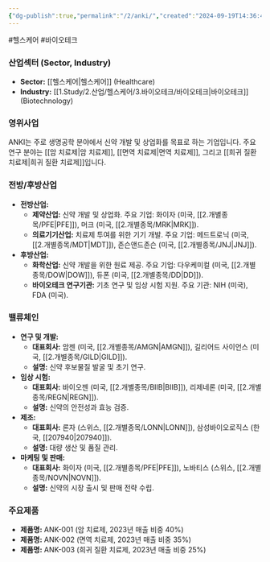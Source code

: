 ```yaml
---
{"dg-publish":true,"permalink":"/2/anki/","created":"2024-09-19T14:36:44.906+09:00","updated":"2025-06-03T20:05:57.679+09:00"}
---
```


#헬스케어 #바이오테크 

### 산업섹터 (Sector, Industry)

- **Sector:** [[헬스케어\|헬스케어]] (Healthcare)
- **Industry:** [[1.Study/2.산업/헬스케어/3.바이오테크/바이오테크\|바이오테크]] (Biotechnology)

### 영위사업

ANKI는 주로 생명공학 분야에서 신약 개발 및 상업화를 목표로 하는 기업입니다. 주요 연구 분야는 [[암 치료제\|암 치료제]], [[면역 치료제\|면역 치료제]], 그리고 [[희귀 질환 치료제\|희귀 질환 치료제]]입니다.

### 전방/후방산업

- **전방산업:**
    - **제약산업:** 신약 개발 및 상업화. 주요 기업: 화이자 (미국, [[2.개별종목/PFE\|PFE]]), 머크 (미국, [[2.개별종목/MRK\|MRK]]).
    - **의료기기산업:** 치료제 투여를 위한 기기 개발. 주요 기업: 메드트로닉 (미국, [[2.개별종목/MDT\|MDT]]), 존슨앤드존슨 (미국, [[2.개별종목/JNJ\|JNJ]]).
- **후방산업:**
    - **화학산업:** 신약 개발을 위한 원료 제공. 주요 기업: 다우케미컬 (미국, [[2.개별종목/DOW\|DOW]]), 듀폰 (미국, [[2.개별종목/DD\|DD]]).
    - **바이오테크 연구기관:** 기초 연구 및 임상 시험 지원. 주요 기관: NIH (미국), FDA (미국).

### 밸류체인

- **연구 및 개발:**
    - **대표회사:** 암젠 (미국, [[2.개별종목/AMGN\|AMGN]]), 길리어드 사이언스 (미국, [[2.개별종목/GILD\|GILD]]).
    - **설명:** 신약 후보물질 발굴 및 초기 연구.
- **임상 시험:**
    - **대표회사:** 바이오젠 (미국, [[2.개별종목/BIIB\|BIIB]]), 리제네론 (미국, [[2.개별종목/REGN\|REGN]]).
    - **설명:** 신약의 안전성과 효능 검증.
- **제조:**
    - **대표회사:** 론자 (스위스, [[2.개별종목/LONN\|LONN]]), 삼성바이오로직스 (한국, [[207940\|207940]]).
    - **설명:** 대량 생산 및 품질 관리.
- **마케팅 및 판매:**
    - **대표회사:** 화이자 (미국, [[2.개별종목/PFE\|PFE]]), 노바티스 (스위스, [[2.개별종목/NOVN\|NOVN]]).
    - **설명:** 신약의 시장 출시 및 판매 전략 수립.

### 주요제품

- **제품명:** ANK-001 (암 치료제, 2023년 매출 비중 40%)
- **제품명:** ANK-002 (면역 치료제, 2023년 매출 비중 35%)
- **제품명:** ANK-003 (희귀 질환 치료제, 2023년 매출 비중 25%)